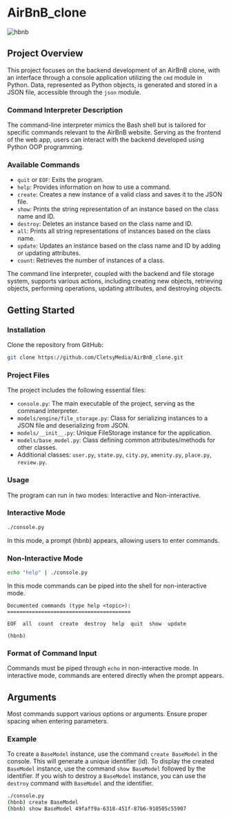 # AirBnB_clone

![hbnb](https://s3.amazonaws.com/alx-intranet.hbtn.io/uploads/medias/2018/6/65f4a1dd9c51265f49d0.png?X-Amz-Algorithm=AWS4-HMAC-SHA256&X-Amz-Credential=AKIARDDGGGOUSBVO6H7D%2F20231207%2Fus-east-1%2Fs3%2Faws4_request&X-Amz-Date=20231207T232946Z&X-Amz-Expires=86400&X-Amz-SignedHeaders=host&X-Amz-Signature=60290bb3e38198070872a61e3cbcec780eaa17be22e269e64499afc283a63405)

## Project Overview

This project focuses on the backend development of an AirBnB clone, with an interface through a console application utilizing the `cmd` module in Python. Data, represented as Python objects, is generated and stored in a JSON file, accessible through the `json` module.

### Command Interpreter Description

The command-line interpreter mimics the Bash shell but is tailored for specific commands relevant to the AirBnB website. Serving as the frontend of the web app, users can interact with the backend developed using Python OOP programming.

### Available Commands

- `quit` or `EOF`: Exits the program.
- `help`: Provides information on how to use a command.
- `create`: Creates a new instance of a valid class and saves it to the JSON file.
- `show`: Prints the string representation of an instance based on the class name and ID.
- `destroy`: Deletes an instance based on the class name and ID.
- `all`: Prints all string representations of instances based on the class name.
- `update`: Updates an instance based on the class name and ID by adding or updating attributes.
- `count`: Retrieves the number of instances of a class.

The command line interpreter, coupled with the backend and file storage system, supports various actions, including creating new objects, retrieving objects, performing operations, updating attributes, and destroying objects.

## Getting Started

### Installation

Clone the repository from GitHub:

```bash
git clone https://github.com/CletsyMedia/AirBnB_clone.git
```

### Project Files

The project includes the following essential files:

- `console.py`: The main executable of the project, serving as the command interpreter.
- `models/engine/file_storage.py`: Class for serializing instances to a JSON file and deserializing from JSON.
- `models/__init__.py`: Unique FileStorage instance for the application.
- `models/base_model.py`: Class defining common attributes/methods for other classes.
- Additional classes: `user.py`, `state.py`, `city.py`, `amenity.py`, `place.py`, `review.py`.

### Usage

The program can run in two modes: Interactive and Non-interactive.

### Interactive Mode

```bash
./console.py
```

In this mode, a prompt (hbnb) appears, allowing users to enter commands.

### Non-Interactive Mode

```bash
echo "help" | ./console.py
```

In this mode commands can be piped into the shell for non-interactive mode.

```(hbnb)
Documented commands (type help <topic>):
========================================

EOF  all  count  create  destroy  help  quit  show  update

(hbnb)
```

### Format of Command Input

Commands must be piped through `echo` in non-interactive mode. In interactive mode, commands are entered directly when the prompt appears.

## Arguments

Most commands support various options or arguments. Ensure proper spacing when entering parameters.

### Example

To create a `BaseModel` instance, use the command `create BaseModel` in the console. This will generate a unique identifier (id). To display the created `BaseModel` instance, use the command `show BaseModel` followed by the identifier. If you wish to destroy a `BaseModel` instance, you can use the `destroy` command with `BaseModel` and the identifier.

```bash
./console.py
(hbnb) create BaseModel
(hbnb) show BaseModel 49faff9a-6318-451f-87b6-910505c55907
```
